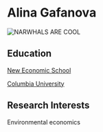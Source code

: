 # Alina Gafanova

![NARWHALS ARE COOL](https://i.natgeofe.com/n/bcbe17d4-bde7-41d8-8879-94942204604d/narwhal_thumb_2x3.jpg)

## Education

[New Economic School](https://www.nes.ru/official&lang=en)

[Columbia University](https://www.columbia.edu)

## Research Interests
Environmental economics